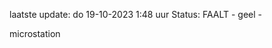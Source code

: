 laatste update: 
do 19-10-2023  1:48   uur 
Status: FAALT - geel - 
<div class="service Y">microstation</div>